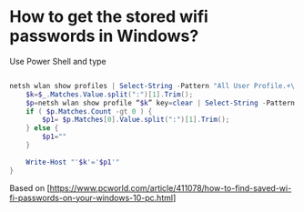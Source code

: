 # How to get the stored wifi passwords in Windows?
Use Power Shell and type

```powershell

netsh wlan show profiles | Select-String -Pattern "All User Profile.+\:\s(.+)$"  | foreach {
	$k=$_.Matches.Value.split(":")[1].Trim(); 
	$p=netsh wlan show profile “$k” key=clear | Select-String -Pattern  "Key Content.+\:\s(.+)$"
	if ( $p.Matches.Count -gt 0 ) { 
		$p1= $p.Matches[0].Value.split(":")[1].Trim(); 
	} else {
		$p1=""
	}
	
	Write-Host "'$k'='$p1'"
}
```

Based on [https://www.pcworld.com/article/411078/how-to-find-saved-wi-fi-passwords-on-your-windows-10-pc.html]
